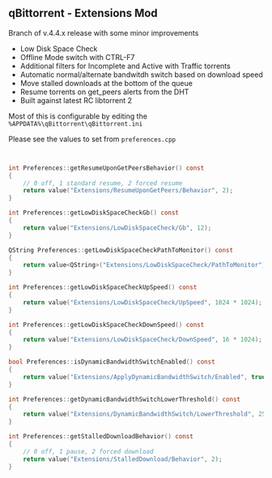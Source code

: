 qBittorrent - Extensions Mod
------------------------------------------

Branch of v.4.4.x release with some minor improvements

- Low Disk Space Check
- Offline Mode switch with CTRL-F7
- Additional filters for Incomplete and Active with Traffic torrents
- Automatic normal/alternate bandwitdh switch based on download speed
- Move stalled downloads at the bottom of the queue
- Resume torrents on get_peers alerts from the DHT
- Built against latest RC libtorrent 2

Most of this is configurable by editing the `%APPDATA%\qBittorrent\qBittorrent.ini`

Please see the values to set from `preferences.cpp`

```c


int Preferences::getResumeUponGetPeersBehavior() const
{
    // 0 off, 1 standard resume, 2 forced resume
    return value("Extensions/ResumeUponGetPeers/Behavior", 2);
}

int Preferences::getLowDiskSpaceCheckGb() const
{
    return value("Extensions/LowDiskSpaceCheck/Gb", 12);
}

QString Preferences::getLowDiskSpaceCheckPathToMonitor() const
{
    return value<QString>("Extensions/LowDiskSpaceCheck/PathToMonitor");
}

int Preferences::getLowDiskSpaceCheckUpSpeed() const
{
    return value("Extensions/LowDiskSpaceCheck/UpSpeed", 1024 * 1024);
}

int Preferences::getLowDiskSpaceCheckDownSpeed() const
{
    return value("Extensions/LowDiskSpaceCheck/DownSpeed", 16 * 1024);
}

bool Preferences::isDynamicBandwidthSwitchEnabled() const
{
    return value("Extensions/ApplyDynamicBandwidthSwitch/Enabled", true);
}

int Preferences::getDynamicBandwidthSwitchLowerThreshold() const
{
    return value("Extensions/DynamicBandwidthSwitch/LowerThreshold", 256 * 1024);
}

int Preferences::getStalledDownloadBehavior() const
{
    // 0 off, 1 pause, 2 forced download
    return value("Extensions/StalledDownload/Behavior", 2);
}

```
